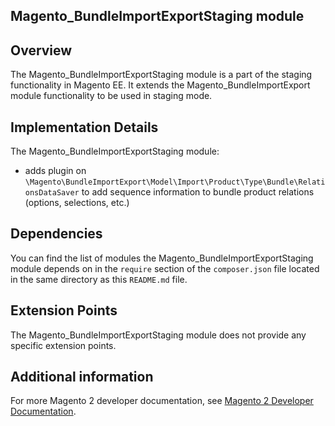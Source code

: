 <h2>Magento_BundleImportExportStaging module</h2>

## Overview

The Magento_BundleImportExportStaging module is a part of the staging functionality in Magento EE. It extends the Magento_BundleImportExport module functionality to be used in staging mode.

## Implementation Details

The Magento_BundleImportExportStaging module:

 * adds plugin on `\Magento\BundleImportExport\Model\Import\Product\Type\Bundle\RelationsDataSaver` to add sequence information to bundle product relations (options, selections, etc.)

## Dependencies

You can find the list of modules the Magento_BundleImportExportStaging module depends on in the `require` section of the `composer.json` file located in the same directory as this `README.md` file.

## Extension Points

The Magento_BundleImportExportStaging module does not provide any specific extension points.

## Additional information

For more Magento 2 developer documentation, see [Magento 2 Developer Documentation](http://devdocs.magento.com).